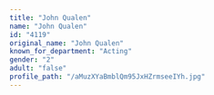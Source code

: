 ```yaml
---
title: "John Qualen"
name: "John Qualen"
id: "4119"
original_name: "John Qualen"
known_for_department: "Acting"
gender: "2"
adult: "false"
profile_path: "/aMuzXYaBmblQm95JxHZrmseeIYh.jpg"
---
```

